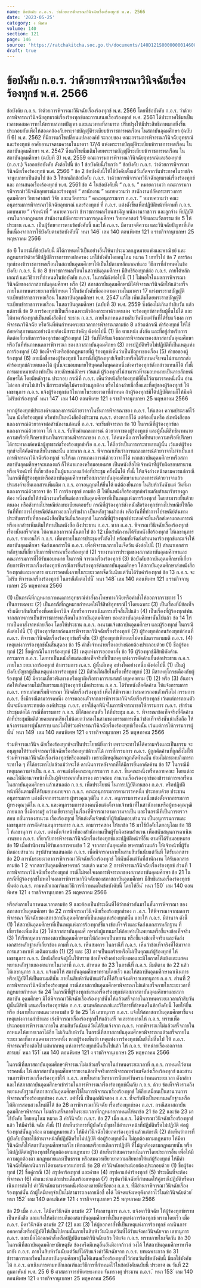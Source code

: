 ```yaml
---
name: ข้อบังคับ ก.อ.ร. ว่าด้วยการพิจารณาวินิจฉัยเรื่องร้องทุกข์ พ.ศ. 2566
date: '2023-05-25'
category: ง พิเศษ
volume: 140
section: 121
page: 146
source: 'https://ratchakitcha.soc.go.th/documents/140D121S0000000014600.pdf'
draft: true
---
```


# ข้อบังคับ ก.อ.ร. ว่าด้วยการพิจารณาวินิจฉัยเรื่องร้องทุกข์ พ.ศ. 2566

ข้อบังคับ ก.อ.ร. ว่าด้วยการพิจารณาวินิจฉัยเรื่องร้องทุกข์ พ.ศ. 2566 โดยที่ข้อบังคับ ก.อ.ร. ว่าด้วยการพิจารณาวินิจฉัยอุทธรณ์เรื่องร้องทุกข์และการเสนอเรื่องร้องทุกข์ พ.ศ. 2561 ได้ประกาศใช้มาเป็นเวลาพอสมควรทาให้ทราบสภาพปัญหา และแนวทางที่สามารถ ปรับปรุงให้มีประสิทธิภาพมากยิ่งขึ้น ประกอบกับเพื่อให้สอดคล้องกับพระราชบัญญัติระเบียบข้าราชการพลเรือน ในสถาบันอุดมศึกษา (ฉบับที่ 6) พ.ศ. 2562 ที่มีการแก้ไขเปลี่ยนแปลงองค์ป ระกอบของ คณะกรรมการพิจารณาวินิจฉัยอุทธรณ์และร้องทุกข์ อาศัยอานาจตามความในมาตรา 17/4 แห่งพระราชบัญญัติระเบียบข้าราชการพลเรือน ในสถาบันอุดมศึกษา พ.ศ. 2547 ซึ่งแก้ไขเพิ่มเติมโดยพระราชบัญญัติระเบียบข้าราชการพลเรือน ในสถาบันอุดมศึกษา (ฉบับที่ 3) พ.ศ. 2559 คณะกรรมการพิจารณาวินิจฉัยอุทธรณ์และร้องทุกข์ (ก.อ.ร.) จึงออกข้อบังคับ ดังต่อไปนี้ ข้อ 1 ข้อบังคับนี้เรียกว่า “ ข้อบังคับ ก.อ.ร. ว่าด้วยการพิจารณาวินิจฉัยเรื่องร้องทุกข์ พ.ศ. 2566 ” ข้อ 2 ข้อบังคับนี้ให้ใช้บังคับตั้งแต่วันถัดจากวันประกาศในราชกิจจานุเบกษาเป็นต้นไป ข้อ 3 ให้ยกเลิกข้อบังคับ ก.อ.ร. ว่าด้วยการพิจารณาวินิจฉัยอุทธรณ์เรื่องร้องทุกข์และ การเสนอเรื่องร้องทุกข์ พ.ศ. 2561 ข้อ 4 ในข้อบังคับนี้ “ ก.อ.ร. ” หมายความว่า คณะกรรมการพิจารณำวินิจฉัยอุทธรณ์และร้องทุกข์ “ สานักงาน ” หมายความว่า สานักงานปลัดกระทรวงการอุดมศึกษา วิทยาศาสตร์ วิจัย และนวัตกรรม “ คณะอนุกรรมการ ก.อ.ร. ” หมายความว่า คณะอนุกรรมการพิจารณาวินิจฉัยอุทธรณ์ และร้องทุกข์ ที่ ก.อ.ร. แต่งตั้งขึ้นเพื่อปฏิบัติหน้าที่ตามที่ ก.อ.ร. มอบหมาย “ เจ้าหน้าที่ ” หมายความว่า ข้าราชการพลเรือนสามัญ พนักงานราชการ และลูกจ้าง ที่ปฏิบัติงานในกองกฎหมาย สำนักงานปลัดกระทรวงการอุดมศึกษา วิทยาศาสตร์ วิจัยและนวัตกรรม ข้อ 5 ให้ประธาน ก.อ.ร. เป็นผู้รักษาการตามข้อบังคับนี้ และให้ ก.อ.ร. มีอานาจตีความ และวินิจฉัยปัญหาที่เกิดขึ้นเนื่องจากการใช้บังคับตามข้อบังคับนี้ ้ หนา 146 ่ เลม 140 ตอนพิเศษ 121 ง ราชกิจจานุเบกษา 25 พฤษภาคม 2566

ข้อ 6 ในกรณีที่ข้อบังคับนี้ มิได้กาหนดไว้เป็นอย่างอื่นให้นาประมวลกฎหมายแพ่งและพาณิชย์ และกฎหมายว่าด้วยวิธีปฏิบัติราชการทางปกครอง มาใช้บังคับโดยอนุโลม หมวด 1 บททั่วไป ข้อ 7 การร้องทุกข์ของข้าราชการพลเรือนในสถาบันอุดมศึกษาให้เป็นไปตามหลักเกณฑ์และ วิธีการที่กำหนดในข้อบังคับ ก.อ.ร. นี้ ข้อ 8 ข้าราชการพลเรือนในสถาบันอุดมศึกษา มีสิทธิร้องทุกข์ต่อ ก.อ.ร. ภายใต้หลักเกณฑ์ และวิธีการที่กำหนดในข้อบังคับ ก.อ.ร. ในกรณีดังต่อไปนี้ (1 ) ไม่พอใจในผลการพิจารณาวินิจฉัยของสภาสถาบันอุดมศึกษา หรือ (2) สภาสถาบันอุดมศึกษามิได้พิจารณาวินิจฉัยให้แล้วเสร็จภายในกาหนดระยะเวลาที่กำหนด ไว้ในข้อบังคับที่ออกตามความในมาตรา 17 แห่งพระราชบัญญัติระเบียบข้าราชการพลเรือน ในสถาบันอุดมศึกษา พ.ศ. 2547 แก้ไข เพิ่มเติมโดยพระราชบัญญัติระเบียบข้าราชการพลเรือน ในสถาบันอุดมศึกษา (ฉบับที่ 3) พ.ศ. 2559 ซึ่งต้องไม่เกินเก้าสิบวัน แล้วแต่กรณี ข้อ 9 การร้องทุกข์เป็นเรื่องเฉพาะตัวต้องกระทาด้วยตนเอง จะร้องทุกข์สาหรับผู้อื่นไม่ได้ และให้ทาคาร้องทุกข์เป็นหนังสือถึงป ระธาน ก.อ.ร. ภายในกาหนดสามสิบวันนับแต่วันที่ได้รับแจ้งผล การพิจารณาวินิจฉัย หรือวันที่พ้นกำหนดระยะเวลาการพิจารณาตามข้อ 8 แล้วแต่กรณี คำร้องทุกข์ ให้ใช้ถ้อยคำสุภาพและอย่างน้อยต้องมีสาระสำคัญ ดังต่อไปนี้ (1) ชื่อ ตาแหน่ง สังกัด และที่อยู่สำหรับการติดต่อเกี่ยวกับการร้องทุกข์ของผู้ร้องทุกข์ (2) วันที่ได้รับแจ้งผลการพิจารณาของสภาสถาบันอุดมศึกษา หรือวันที่พ้นกาหนดการพิจารณา ของสภาสถาบันอุดมศึกษา (3) การปฏิบัติหรือไม่ปฏิบัติที่เป็นเหตุแห่งการร้องทุกข์ (4) ข้อเท็จจริงหรือข้อกฎหมายที่ผู้ ร้องทุกข์เห็นว่าเป็นปัญหาของเรื่อง (5) คำขอของผู้ร้องทุกข์ (6) ลายมือชื่อของผู้ร้องทุกข์ ในกรณีที่ผู้ร้องทุกข์เจ็บป่วยหรือได้รับบาดเจ็บจนไม่สามารถส่งคำร้องทุกข์ด้วยตนเองได้ ผู้นั้นจะมอบหมายให้บุคคลใดบุคคลหนึ่งส่งคาร้องทุกข์ดังกล่าวแทนก็ได้ ทั้งนี้ การมอบหมายต้องทำเป็น ลายลักษณ์อักษร เว้นแต่ ผู้ร้องทุกข์ไม่สามารถที่จะมอบหมายเป็นลายลักษณ์อักษรได้ โดยมีหลักฐาน ประกอบ กรณีที่ ก.อ.ร. เห็นว่าหนังสือร้องทุกข์ที่ยื่นไว้ตามวรรคหนึ่งนั้น อ่านไม่ออก อ่านไม่เข้าใจ มีสาระสาคัญไม่ครบถ้วนถูกต้อง หรือไม่ลงลำยมือชื่อและที่อยู่ของผู้ร้องทุกข์ ให้เลขานุการ ก.อ.ร. แจ้งผู้ร้องทุกข์แก้ไขภายในระยะเวลาที่กำหนด ถ้าผู้ร้องทุกข์มิได้ปฏิบัติตามก็ให้มีมติไม่รับคำร้องทุกข์ ้ หนา 147 ่ เลม 140 ตอนพิเศษ 121 ง ราชกิจจานุเบกษา 25 พฤษภาคม 2566

หากผู้ร้องทุกข์ประสงค์จะแถลงการณ์ด้วยวาจาในชั้นการพิจารณาของ ก.อ.ร. ให้แสดง ความประสงค์ไว้ในห นังสือร้องทุกข์ หรือทำเป็นหนังสือถึงประธาน ก.อ.ร. ต่างหากก็ได้ แต่ต้องยื่นหรือ ส่งหนังสือขอแถลงการณ์ด้วยวาจาต่อสำนักงานก่อนที่ ก.อ.ร. จะเริ่มพิจารณา ข้อ 10 ในกรณีที่ผู้ร้องทุกข์ขอแถลงการณ์ด้วยวาจา ให้ ก.อ.ร. รับฟังคำแถลงการณ์ ด้วยวาจาของผู้ร้องทุกข์ และผู้นั้นมีสิทธินาทนายความหรือที่ปรึกษาเข้ามาในกระบวนพิจารณาของ ก.อ.ร. ได้คนหนึ่ง การใดที่ทนายความหรือที่ปรึกษาได้กระทาลงต่อหน้าผู้อุทธรณ์เรื่องร้องทุกข์หรือ ก.อ.ร. ให้ถือว่าเป็นการกระทาแทนผู้นั้น เว้นแต่ผู้ร้องทุกข์จะได้คัดค้านเสียในขณะนั้น และหาก ก.อ.ร. พิจารณาเห็นว่าการแถลงการณ์ด้วยวาจาไม่จำเป็นแก่การพิจารณาวินิจฉัยร้องทุกข์ จะให้งด การแถลงการณ์ด้วยวาจาก็ได้ หากสถาบันอุดมศึกษาหรือสภาสถาบันอุดมศึกษาจะแถลงแก้ ก็ให้มาแถลงหรือมอบหมาย เป็นหนังสือให้เจ้าหน้าที่ผู้รับผิดชอบสานวน หรือเจ้าหน้าที่ ที่เกี่ยวข้องเป็นผู้มาแถลงแก้ต่อที่ประชุม ครั้งนั้นได้ ทั้งนี้ ให้แจ้งล่วงหน้าตามควรแก่กรณี ในกรณีที่ผู้ร้องทุกข์หรือสถาบันอุดมศึกษาหรือสภาสถาบันอุดมศึกษามาแถลงการณ์ด้วยวาจาแล้ว ประสงค์จะยื่นเอกสารเพิ่มเติม ก.อ.ร. อาจอนุญาตให้ยื่นได้ แต่ต้องยื่นภาย ในสิบห้าวันนับแต่ วันที่มาแถลงการณ์ด้วยวาจา ข้อ 11 การร้องทุกข์ ตามข้อ 8 ให้ยื่นหนังสือร้องทุกข์พร้อมกับสำเนารับรองถูกต้อง หนึ่งฉบับให้สำนักงานหรือยื่นต่อสถาบันอุดมศึกษาที่เป็นเหตุแห่งการร้องทุกข์ โดยสามารถยื่นด้วยตนเอง หรือส่งทางไปรษณีย์ลงทะเบียนตอบรับ กรณีที่ผู้ร้องทุกข์ส่งหนังสือร้องทุกข์ทางไปรษณีย์ให้ถือวันที่ที่ทาการไปรษณีย์ต้นทางออกใบรับฝาก เป็นหลักฐานฝากส่ง หรือวันที่ที่ทำการไปรษณีย์ต้นทางประทับตรารับที่ซองหนังสือเป็นวันยื่นร้องทุกข์ ในกรณีที่ผู้ร้องทุกข์ประสงค์จะยื่นหรือส่งคาแถลงการณ์หรือเอกสำรเพิ่มเติมให้ทาเป็นหนังสือ ถึงประธาน ก.อ.ร. หาก ก.อ.ร. พิจารณาวินิจฉัยเรื่องร้องทุกข์เรื่องนั้นเสร็จก่อน ให้คาแถลงการณ์นั้นตกไป ข้อ 12 เมื่อสำนักงานได้รับหนังสือร้องทุกข์ ให้เลขานุการ ก.อ.ร. รายงานให้ ก.อ.ร. เพื่อทราบในการประชุมครั้งถัดไป พร้อมทั้งจัดส่งสำเนาคาร้องทุกข์และแจ้งให้สถาบันอุดมศึกษา จัดส่งเอกสารให้ ก.อ.ร. เพื่อพิจารณาภายในเจ็ดวัน ดังต่อไปนี้ (1) สำเนาเอกสารหลักฐานที่เกี่ยวกับการพิจารณาเรื่องร้องทุกข์ (2) รายงานการประชุมของสภาสถาบันอุดมศึกษาและคณะกรรมการที่ได้รับมอบหมาย ในการพิ จารณาเรื่องร้องทุกข์ (3) ข้อบังคับสถาบันอุดมศึกษาที่เกี่ยวกับการพิจารณาเรื่องร้องทุกข์ กรณีการยื่นร้องทุกข์ต่อสถาบันอุดมศึกษา ให้สถาบันอุดมศึกษาส่งหนังสือร้องทุกข์และเอกสาร ตามวรรคหนึ่งภายในระยะเวลาเจ็ดวันนับแต่วันได้รับคำร้องทุกข์ ข้อ 13 ก.อ.ร. จะไม่รับ พิจารณาเรื่องร้องทุกข์ ในกรณีดังต่อไปนี้ ้ หนา 148 ่ เลม 140 ตอนพิเศษ 121 ง ราชกิจจานุเบกษา 25 พฤษภาคม 2566

(1) เป็นกรณีที่กฎหมายกาหนดการอุทธรณ์คำสั่งลงโทษทางวินัยหรือคำสั่งให้ออกจากราชการ ไว้เป็นการเฉพาะ (2) เป็นกรณีที่กฎหมายกำหนดให้ใช้สิทธิอุทธรณ์ไว้โดยเฉพาะ (3) เป็นเรื่องที่มีข้อเท็จจริงเดียวกันกับเรื่องที่เคยมีคาวินิจ ฉัยหรือการดาเนินการเสร็จสิ้นไปแล้ว (4) เป็นเรื่องที่ผู้ร้องทุกข์พ้นจากสภาพการเป็นข้าราชการพลเรือนในสถาบันอุดมศึกษา ของสถาบันอุดมศึกษานั้นไปแล้ว ข้อ 14 ให้ทาเป็นคาสั่งจาหน่ายเรื่อง โดยให้ประธาน ก.อ.ร. ลงนามแจ้งสถาบันอุดมศึกษา และผู้ร้องทุกข์ ในกรณีดังต่อไปนี้ (1) ผู้ร้องทุกข์ตายก่อนการพิจารณาวินิจฉัยเรื่องร้องทุกข์ (2) ผู้ร้องทุกข์ถอนร้องทุกข์ก่อนที่ ก.อ.ร. พิจารณาวินิจฉัยเรื่องร้องทุกข์เสร็จสิ้น (3) ผู้ร้องทุกข์เพิกเฉยไม่ดาเนินการตามมติ ก.อ.ร. (4) เหตุแห่งการร้องทุกข์นั้นสิ้นสุดลง ข้อ 15 คำสั่งจำหน่ายเรื่องอย่างน้อยต้องประกอบด้วย (1) ชื่อผู้ร้องทุกข์ (2) ชื่อคู่กรณีในการร้องทุกข์ (3) เหตุแห่งการออกคาสั่ง ข้อ 16 ผู้ร้องทุกข์มีสิทธิคัดค้านกรรมการ ก.อ.ร. โดยทาเป็นหนังสือแสดงข้อเท็จจริงที่เป็นเหตุ แห่งการคัดค้านยื่นต่อประธาน ก.อ.ร. ภายในร ะยะเวลาร้องทุกข์ ถ้ากรรมการ ก.อ.ร. ผู้นั้นมีเหตุ อย่างใดอย่างหนึ่ง ดังต่อไปนี้ (1) เป็นผู้บังคับบัญชาผู้เป็นเหตุแห่งการร้องทุกข์ (2) มีส่วนได้เสียในเรื่องที่ร้องทุกข์ (3) มีสาเหตุโกรธเคืองกับผู้ร้องทุกข์ (4) มีความเกี่ยวพันทางเครือญาติหรือทางการสมรสกั บบุคคลตาม (1) (2) หรือ (3) อันอาจก่อให้เกิดความไม่เป็นธรรมแก่ผู้ร้องทุกข์ เมื่อประธาน ก.อ.ร. ได้รับหนังสือคัดค้าน ให้แจ้งกรรมการ ก.อ.ร. ทราบก่อนเริ่มพิจารณา วินิจฉัยเรื่องร้องทุกข์ เพื่อให้พิจารณาว่าสมควรถอนตัวหรือไม่ กรรมการ ก.อ.ร. ซึ่งมีกรณีตามวรรคหนึ่ง อาจขอถอนตัวจากการพิจารณาวินิจฉัยเรื่องร้องทุกข์ เว้นแต่การถอนตัวนั้นจะมีผลกระทบต่อ องค์ประชุม ก.อ.ร. อาจใช้ดุลพินิจในการพิจารณาขอให้กรรมการ ก.อ.ร. เข้าร่วมประชุมต่อได้ กรณีที่กรรมการ ก.อ.ร. มิได้ขอถอนตัว ให้ที่ประชุม ก.อ. ร. พิจารณาข้อเท็จจริงที่คัดค้าน ถ้าที่ประชุมมีมติด้วยคะแนนเสียงไม่น้อยกว่าสองในสามของกรรมการเห็นว่าข้อเท็จจริงนั้นน่าเชื่อถือ ให้แจ้งกรรมการผู้นั้นทราบ และไม่ให้ร่วมพิจารณาวินิจฉัยเรื่องร้องทุกข์เรื่องนั้น เว้นแต่การให้กรรมการผู้นั้น ้ หนา 149 ่ เลม 140 ตอนพิเศษ 121 ง ราชกิจจานุเบกษา 25 พฤษภาคม 2566

ร่วมพิจารณาวินิจ ฉัยเรื่องร้องทุกข์จะเป็นประโยชน์ยิ่งกว่า เพราะจะทาให้ได้ความจริงและเป็นธรรม จะอนุญาตให้ร่วมพิจารณาวินิจฉัยเรื่องร้องทุกข์ด้วยก็ได้ การที่กรรมการ ก.อ.ร. ผู้ถูกคัดค้านที่ถูกสั่งไม่ให้ร่วมพิจารณาวินิจฉัยเรื่องร้องทุกข์หรือถอนตัว เพราะมีเหตุอันอาจถูกคัดค้ำนนั้น ย่อมไม่กระทบถึงการกระทาใด ๆ ที่ได้กระทาไปแล้วแม้ว่าจะได้ ดาเนินการหลังจากที่ได้มีการยื่นคาคัดค้าน ข้อ 17 ในกรณีมีเหตุผลความจำเป็น ก.อ.ร. อาจแต่งตั้งคณะอนุกรรมการ ก.อ.ร. ขึ้นคณะหนึ่งหรือหลายคณะ โดยแต่ละคณะให้มีอานาจหน้าที่เป็นผู้พิจารณากลั่นกรอง ตรวจสอบ สานวนเรื่องร้องทุกข์ของข้าราชการพลเรือนในสถาบันอุดมศึกษา แล้วเสนอต่อ ก.อ.ร. เพื่อประโยชน์ ในการปฏิบัติงานของ ก.อ.ร. หรือปฏิบัติหน้าที่อื่นตามที่ได้รับมอบหมายจาก ก.อ.ร. คณะอนุกรรมการตามวรรคหนึ่ง ประกอบด้วย ประธานอนุกรรมการ แต่งตั้งจากกรรมการ ผู้ทรงคุณวุฒิใน ก.อ.ร. อนุกรรมการคนหนึ่งแต่งตั้งจากกรรมการผู้ทรงคุณวุฒิใน ก.อ.ร. และอนุกรรมการสองคนซึ่งแต่งตั้งจากเจ้าหน้าที่ในสานักงานหรือผู้ทรงคุณวุฒิภายนอก ซึ่งมีความรู้ ควำมเชี่ยวชาญในเรื่องที่พิจารณาตามความจาเป็น และในกรณีที่เป็นการตรวจสอบ กลั่นกรองสานวน เรื่องร้องทุกข์ ให้แต่งตั้งเจ้าหน้าที่ผู้รับผิดชอบสำนวน เป็นอนุกรรมการและเลขานุการ การคัดค้านอนุกรรมการ ก.อ.ร. ตามวรรคสอง ให้นาข้อ 16 มาใช้บังคับโดยอนุโลม ข้อ 18 ใ ห้เลขานุการ ก.อ.ร. แต่งตั้งเจ้าหน้าที่ของสำนักงานเป็นผู้รับผิดชอบสำนวน เพื่อสนับสนุนการดาเนินงานของ ก.อ.ร. เกี่ยวกับการพิจารณาวินิจฉัยเรื่องร้องทุกข์และปฏิบัติหน้าที่อื่น ตามที่ได้รับมอบหมาย ข้อ 19 เมื่อสำนักงานได้รับเอกสารตามข้อ 1 2 จากสถาบันอุดมศึก ษาครบถ้วนแล้ว ให้เจ้าหน้าที่ผู้รับผิดชอบสำนวน สรุปสำนวนเสนอต่อ ก.อ.ร. เพื่อพิจารณาภายในสามสิบวันนับแต่วันที่ ได้รับเอกสาร ข้อ 20 การนับระยะเวลาการพิจารณาวินิจฉัยเรื่องร้องทุกข์ ให้นับตั้งแต่วันที่สานักงาน ได้รับเอกสารตามข้อ 1 2 จากสถาบันอุดมศึกษาครบถ้ วนแล้ว หมวด 2 การพิจารณาวินิจฉัยเรื่องร้องทุกข์ ส่วนที่ 1 การพิจารณาวินิจฉัยเรื่องร้องทุกข์ กรณีไม่พอใจผลการพิจารณาของสภาสถาบันอุดมศึกษา ข้อ 21 ในกรณีที่ผู้ร้องทุกข์ไม่พอใจผลการพิจารณาวินิจฉัยของสภาสถาบันอุดมศึกษา มีสิทธิเสนอเรื่องร้องทุกข์นั้นต่อ ก.อ.ร. ตามหลักเกณฑ์และวิธีการที่กาหนดในข้อบังคับนี้ โดยให้ยื่น ้ หนา 150 ่ เลม 140 ตอนพิเศษ 121 ง ราชกิจจานุเบกษา 25 พฤษภาคม 2566

หรือส่งภายในกาหนดเวลาตามข้อ 9 และต้องเป็นประเด็นที่ได้ว่ากล่าวกันมาในชั้นการพิจารณา ของสภาสถาบันอุดมศึกษา ข้อ 22 การพิจารณาวินิจฉัยเรื่องร้องทุกข์ของ ก .อ.ร. ให้พิจารณาจากผลการพิจารณา วินิจฉัยของสภาสถาบันอุดมศึกษาที่เป็นเหตุแห่งร้องทุกข์นั้น และให้ ก.อ.ร. มีอำนาจ ดังนี้ (1) ให้สถาบันอุดมศึกษาที่เป็นเหตุแห่งการร้องทุกข์ชี้แจงข้อเท็จจริงและจัดส่งเอกสารหลักฐาน ที่เกี่ยวข้องเพิ่มเติม (2) ให้สภาสถาบันอุดมศึ กษาส่งผู้แทนมาให้ถ้อยคำเป็นพยานหรือชี้แจงข้อเท็จจริง (3) ให้เรียกบุคลากรของสถาบันอุดมศึกษามาให้ถ้อยคาเป็นพยาน หรือชี้แจงข้อเท็จจริง และจัดส่งเอกสารหลักฐานที่เกี่ยวข้อง ตามที่ ก.อ.ร. เห็นสมควร ในกรณีที่ ก.อ.ร. เห็นว่าข้อเท็จจริงที่ได้มาจากการแสวงหาเพิ่ มเติมตามข้อ (1) (2) และ (3) อาจเป็นผลร้ายหรือไม่เป็นคุณแก่ผู้ร้องทุกข์ ให้เลขานุการ ก.อ.ร. มีหนังสือแจ้งผู้นั้นให้ทราบ ข้อเท็จจริงอย่างเพียงพอและมีโอกาสโต้แย้งและแสดงพยานหลักฐานของตนภายในเวลาที่ ก.อ.ร. กำหนด ข้อ 23 ในกรณีที่ ก.อ.ร. มีมติตาม ข้อ 22 แล้ว ให้เลขานุการ ก.อ.ร. แจ้งมติให้ สถาบันอุดมศึกษาทราบโดยเร็ว และให้สถาบันอุดมศึกษาดาเนินการหรือปฏิบัติให้เป็นตามมตินั้น ภายในสิบห้าวันนับแต่วันที่ได้รับแจ้งมติจากเลขานุการ ก.อ.ร. ส่วนที่ 2 การพิจารณาวินิจฉัยเรื่องร้องทุกข์ กรณีสภาสถาบันอุดมศึกษาพิจารณาไม่แล้วเสร็จภายในระยะเวลาที่กฎหมายกำหนด ข้อ 24 ในกรณีที่ผู้ร้องทุกข์เสนอเรื่องร้องทุกข์ต่อสภาสถาบันอุดมศึกษาและสภาสถาบัน อุดมศึกษา มิได้พิจารณาวินิจฉัยเรื่องร้องทุกข์นั้นให้แล้วเสร็จภายในกาหนดระยะเวลาเก้าสิบวัน ผู้นั้นมีสิทธิ เสนอเรื่องร้องทุกข์ต่อ ก.อ.ร. ตามหลักเกณฑ์และวิธีการที่กำหนดในข้อบังคับนี้ โดยให้ยื่นหรือ ส่งภายในกาหนดเวลาตามข้อ 9 ข้อ 25 ให้ เลขานุการ ก.อ.ร. แจ้งให้สภาสถาบันอุดมศึกษาชี้แจงเหตุแห่งความล่าช้าและ เร่งพิจารณาเรื่องร้องทุกข์ให้แล้วเสร็ จและรายงานให้ ก.อ.ร. ทราบเพื่อประกอบการพิจารณาภายใน สามสิบวันนับแต่วันได้รับแจ้งจาก ก.อ.ร. หากพิจารณาไม่แล้วเสร็จภายในกาหนดให้ขยายเวลาได้อีก ไม่เกินสิบห้าวัน ในกรณีที่สภาสถาบันอุดมศึกษาพิจารณาแล้วเสร็จภายในระยะเวลาที่กาหนดตามวรรคหนึ่ง หากผู้ร้องเห็นว่า เหตุแห่งการร้องทุกข์นั้นยังไม่สิ้นไป ให้ ก.อ.ร. พิจารณาเรื่องต่อไป แต่หากเหตุ แห่งการร้องทุกข์นั้นสิ้นไปแล้ว ให้ ก.อ.ร. จำหน่ายเรื่องออกจากสารบบ ้ หนา 151 ่ เลม 140 ตอนพิเศษ 121 ง ราชกิจจานุเบกษา 25 พฤษภาคม 2566

ในกรณีที่สภาสถาบันอุดมศึกษาพิจารณาไม่แล้วเสร็จภายในกำหนดระยะเวลาที่ ก.อ.ร. กาหนดไว้ตามวรรคหนึ่ง ให้ สภาสถาบันอุดมศึกษารายงานข้อเท็จจริงการพิจารณาพร้อมจัดส่งเรื่องร้องทุกข์ และสานวนการพิจารณาเรื่องร้องทุกข์ให้ ก.อ.ร. ภายในสามวันทาการนับแต่วันครบกำหนดระยะเวลา ดังกล่าว และให้สภาสถาบันอุดมศึกษาเข้าร่วมในการพิจารณาเรื่องร้องทุกข์นั้นกับ ก.อ.ร. ด้วย ข้อเท็จจริงรวมถึงพยานหลักฐานที่สภาสถาบันอุดมศึกษาใช้ในการพิจารณาเรื่องร้องทุกข์ ให้ถือเสมือนเป็นสานวนการพิจารณาเรื่องร้องทุกข์ของ ก.อ.ร. แต่ทั้งนี้ เป็นดุลพินิจของ ก.อ.ร. ที่จะรับฟังเป็นพยานหลักฐานหรือให้มีการสอบสวนใหม่ก็ได้ ข้อ 26 การพิจารณาวินิจฉัย เรื่องร้องทุกข์ของ ก.อ.ร. กรณีสภาสถาบันอุดมศึกษาพิจารณา ไม่แล้วเสร็จภายในระยะเวลาที่กฎหมายกาหนดให้นาข้อ 21 ข้อ 22 และข้อ 23 มาใช้บังคับ โดยอนุโลม หมวด 3 คำวินิจฉัย ก.อ.ร. ข้อ 27 เมื่อ ก.อ.ร. ได้พิจารณาวินิจฉัยเรื่องร้องทุกข์แล้ว ให้มีคำวินิ จฉัย ดังนี้ (1) ถ้าเห็นว่าการที่ผู้บังคับบัญชาใช้อำนาจหน้าที่ปฏิบัติหรือไม่ปฏิบัติ ต่อผู้ร้องทุกข์นั้นถูกต้อง ตามกฎหมายแล้ว ให้มีคำวินิจฉัยให้ยกคาร้องทุกข์ แล้วแต่กรณี (2) ถ้าเห็นว่าการที่ผู้บังคับบัญชาใช้อำนาจหน้าที่ปฏิบัติหรือไม่ปฏิบัติ ต่อผู้ร้องทุกข์นั้น ไม่ถูกต้องตามกฎหมาย ให้มีคาวินิจฉัยสั่งให้สถาบันอุดมศึกษาแก้ไข เพิกถอนหรือยกเลิกการปฏิบัติ ที่ไม่ถูกต้องตามกฎหมายนั้น หรือให้ปฏิบัติต่อผู้ร้องทุกข์ให้ถูกต้องตามกฎหมาย (3) ถ้าเห็นว่าสมควรดาเนินการโดยประการอื่น เพื่อให้มีความถูกต้องตา มกฎหมายและเป็นธรรม หรือสมควรเยียวยาความเสียหายให้แก่ผู้ร้องทุกข์ ให้มีคำวินิจฉัยให้ดาเนินการได้ตามสมควรแก่กรณี ข้อ 28 คำวินิจฉัยอย่างน้อยต้องประกอบด้วย (1) ชื่อผู้ร้องทุกข์ (2) ชื่อคู่กรณี (3) สรุปคาร้องทุกข์ และคำขอ (4) สรุปคาแก้คำร้องทุกข์ (5) ประเด็นที่จะต้องพิจารณา (6) คำแนะนำแต่ละประเด็นพร้อมเหตุผล (7) สรุปคาวินิจฉัยที่กำหนดให้คู่กรณีปฏิบัติหรือดาเนินการต่อไป คำวินิจฉัยตามวรรคหนึ่งต้องลงลายมือชื่อของ ก.อ.ร. ที่มีอำนาจพิจารณาวินิจฉัยเรื่องร้องทุกข์นั้น ถ้าผู้ใดมีเหตุจำเป็นไม่สามารถลงลายมือชื่ อได้ ให้จดแจ้งเหตุดังกล่าวไว้ในคำวินิจฉัยด้วย ้ หนา 152 ่ เลม 140 ตอนพิเศษ 121 ง ราชกิจจานุเบกษา 25 พฤษภาคม 2566

ข้อ 29 เมื่อ ก.อ.ร. ได้มีคาวินิจฉัย ตามข้อ 27 ให้เลขานุการ ก.อ.ร. แจ้งคาวินิจฉัย ให้ผู้ร้องทุกข์ทราบเป็นหนังสือ และแจ้งให้อธิการบดีของสถาบันอุดมศึกษาที่เป็นเหตุแห่งการร้องทุกข์ ทราบโดยเร็ว เมื่อ ก.อ.ร. มีคาวินิจฉัย ตามข้อ 27 (2) และ (3) ให้ผู้ออกคาสั่งที่เป็นเหตุแห่งการร้องทุกข์ ดาเนินการออกคาสั่งหรือปฏิบัติให้เป็นไปตามนั้นภายในสิบห้าวันนับแต่วันที่ได้รับแจ้งคาวินิจฉัยจาก เลขานุการ ก.อ.ร. และเมื่อได้ออกคำสั่งหรือปฏิบัติตามคำวินิจฉัยแล้ว ให้แจ้ง ก.อ.ร. ทราบภายในเจ็ดวัน ข้อ 30 ในกรณีที่สถาบันอุดมศึกษามีเหตุขัด ข้องหรือมีเหตุอื่นอันมิอาจก้าวล่ วงได้ ให้สถาบันอุดมศึกษาหารือมายัง ก.อ.ร. ภายในสิบห้าวันนับแต่วันที่ได้รับแจ้งคำวินิจฉัยจาก ก.อ.ร. บทเฉพาะกาล ข้อ 31 ข้าราชการพลเรือนในสถาบันอุดมศึกษาผู้ใดได้เสนอเรื่องร้องทุกข์ไว้ก่อนวันที่ข้อบังคับนี้ มีผลใช้บังคับ ให้ ก.อ.ร. ดาเนินการตามหลักเกณฑ์และวิธีการที่กำหนดไว้ในข้อบังคับฉบับนี้ ประกาศ ณ วันที่ 22 กุมภาพันธ์ พ.ศ. 25 6 6 ศาสตราจารย์พิเศษธงทอง จันทรางศุ ประธาน ก.อ.ร. ้ หนา 153 ่ เลม 140 ตอนพิเศษ 121 ง ราชกิจจานุเบกษา 25 พฤษภาคม 2566
